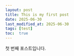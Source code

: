 ```yaml
---
layout: post
title: This is my first post
date: 2025-06-30 
last_modified_at: 2025-06-30
tags: [test]
toc:  true
---
```


첫 번째 포스트입니다.